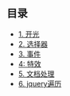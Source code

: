 ## 目录

* [1. 开光][1]
* [2. 选择器][2]
* [3. 事件][3]
* [4: 特效][4]
* [5. 文档处理][5]
* [6. jquery遍历][6]


[1]: jquerylearner.md
[2]: jqueryselect.md
[3]: jqevent.md
[4]: jqeffect.md
[5]: jqhtml.md
[6]: jQtrans.md
